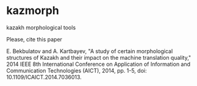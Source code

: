kazmorph
========

kazakh morphological tools

Please, cite this paper 

E. Bekbulatov and A. Kartbayev, 
"A study of certain morphological 
structures of Kazakh and their impact 
on the machine translation quality," 
2014 IEEE 8th International Conference 
on Application of Information and 
Communication Technologies (AICT), 
2014, pp. 1-5, 
doi: 10.1109/ICAICT.2014.7036013.
